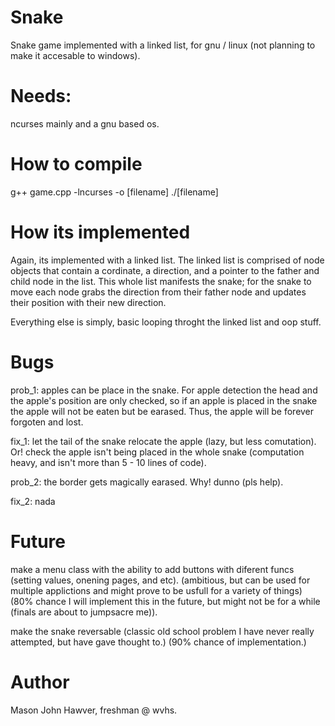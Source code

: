 # Snake
Snake game implemented with a linked list, for gnu / linux (not planning to make it accesable to windows).

# Needs:
ncurses mainly and a gnu based os.

# How to compile
g++ game.cpp -lncurses -o [filename]
./[filename]

# How its implemented
Again, its implemented with a linked list. The linked list is comprised of node objects that contain a cordinate, a direction, and a pointer to the father and child node in the list. This whole list manifests the snake; for the snake to move each node grabs the direction from their father node and updates their position with their new direction.

Everything else is simply, basic looping throght the linked list and oop stuff.

# Bugs
prob_1:
apples can be place in the snake. For apple detection the head and the apple's position are only checked, so if an apple is placed in the snake the apple will not be eaten but be earased. Thus, the apple will be forever forgoten and lost.

fix_1:
let the tail of the snake relocate the apple (lazy, but less comutation).
Or! check the apple isn't being placed in the whole snake (computation heavy, and isn't more than 5 - 10 lines of code).

prob_2:
the border gets magically earased. Why! dunno (pls help).

fix_2:
nada

# Future
make a menu class with the ability to add buttons with diferent funcs (setting values, onening pages, and etc). (ambitious, but can be used for multiple applictions and might prove to be usfull for a variety of things) (80% chance I will implement this in the future, but might not be for a while (finals are about to jumpsacre me)).

make the snake reversable (classic old school problem I have never really attempted, but have gave thought to.) (90% chance of implementation.)



# Author
Mason John Hawver, freshman @ wvhs.
